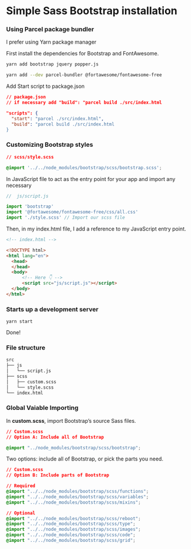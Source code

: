 # Simple Sass Bootstrap installation

### Using Parcel package bundler
I prefer using Yarn package manager 

First install the dependencies for Bootstrap and FontAwesome.

```bash
yarn add bootstrap jquery popper.js

yarn add --dev parcel-bundler @fortawesome/fontawesome-free
```

Add Start script to package.json

```json
// package.json
// if necessary add "build": "parcel build ./src/index.html

"scripts": {
  "start": "parcel ./src/index.html",
  "build": "parcel build ./src/index.html
}
```
### Customizing Bootstrap styles 
```css
// scss/style.scss

@import '../../node_modules/bootstrap/scss/bootstrap.scss';
```

In JavaScript file to act as the entry point for your app and import any necessary
```javaScript
//  js/script.js

import 'bootstrap'
import '@fortawesome/fontawesome-free/css/all.css'
import './style.scss' // Import our scss file
```
Then, in my index.html file, I add a reference to my JavaScript entry point.

```html
<!-- index.html -->

<!DOCTYPE html>
<html lang="en">
  <head>
  </head>
  <body>
      <!-- Here 👇 -->
      <script src="js/script.js"></script>
  </body>
</html>
```
### Starts up a development server 
```bahs
yarn start
````
Done!

### File structure

```html
src
├── js
│   └── script.js
├── scss
│   ├── custom.scss
│   └── style.scss
└── index.html
```
### Global Vaiable Importing
In **custom.scss**, import Bootstrap’s source Sass files.
```css
// Custom.scss
// Option A: Include all of Bootstrap

@import "../node_modules/bootstrap/scss/bootstrap";
```
Two options: include all of Bootstrap, or pick the parts you need.
```css
// Custom.scss
// Option B: Include parts of Bootstrap

// Required
@import "../../node_modules/bootstrap/scss/functions";
@import "../../node_modules/bootstrap/scss/variables";
@import "../../node_modules/bootstrap/scss/mixins";

// Optional
@import "../../node_modules/bootstrap/scss/reboot";
@import "../../node_modules/bootstrap/scss/type";
@import "../../node_modules/bootstrap/scss/images";
@import "../../node_modules/bootstrap/scss/code";
@import "../../node_modules/bootstrap/scss/grid";
```
